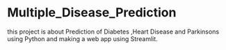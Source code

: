 # Multiple_Disease_Prediction
this project is about Prediction of Diabetes ,Heart Disease and Parkinsons using Python and making a web app using Streamlit.
